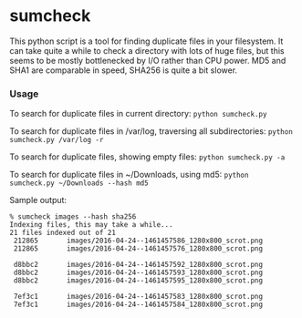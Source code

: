 # sumcheck

This python script is a tool for finding duplicate files in your filesystem.
It can take quite a while to check a directory with lots of huge files, but this seems to be mostly bottlenecked by I/O rather than CPU power. MD5 and SHA1 are comparable in speed, SHA256 is quite a bit slower.

### Usage
To search for duplicate files in current directory:
`python sumcheck.py`

To search for duplicate files in /var/log, traversing all subdirectories:
`python sumcheck.py /var/log -r`

To search for duplicate files, showing empty files:
`python sumcheck.py -a`

To search for duplicate files in ~/Downloads, using md5:
`python sumcheck.py ~/Downloads --hash md5`

Sample output:
```
% sumcheck images --hash sha256
Indexing files, this may take a while...
21 files indexed out of 21    
 212865 	  images/2016-04-24--1461457586_1280x800_scrot.png
 212865 	  images/2016-04-24--1461457576_1280x800_scrot.png

 d8bbc2 	  images/2016-04-24--1461457592_1280x800_scrot.png
 d8bbc2 	  images/2016-04-24--1461457593_1280x800_scrot.png
 d8bbc2 	  images/2016-04-24--1461457595_1280x800_scrot.png

 7ef3c1 	  images/2016-04-24--1461457583_1280x800_scrot.png
 7ef3c1 	  images/2016-04-24--1461457584_1280x800_scrot.png
```
